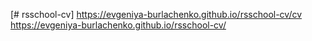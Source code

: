 [# rsschool-cv]
https://evgeniya-burlachenko.github.io/rsschool-cv/cv
https://evgeniya-burlachenko.github.io/rsschool-cv/
